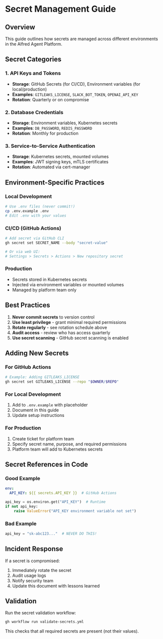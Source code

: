 # Secret Management Guide

## Overview

This guide outlines how secrets are managed across different environments in the Alfred Agent Platform.

## Secret Categories

### 1. API Keys and Tokens
- **Storage**: GitHub Secrets (for CI/CD), Environment variables (for local/production)
- **Examples**: `GITLEAKS_LICENSE`, `SLACK_BOT_TOKEN`, `OPENAI_API_KEY`
- **Rotation**: Quarterly or on compromise

### 2. Database Credentials
- **Storage**: Environment variables, Kubernetes secrets
- **Examples**: `DB_PASSWORD`, `REDIS_PASSWORD`
- **Rotation**: Monthly for production

### 3. Service-to-Service Authentication
- **Storage**: Kubernetes secrets, mounted volumes
- **Examples**: JWT signing keys, mTLS certificates
- **Rotation**: Automated via cert-manager

## Environment-Specific Practices

### Local Development
```bash
# Use .env files (never commit!)
cp .env.example .env
# Edit .env with your values
```

### CI/CD (GitHub Actions)
```bash
# Add secret via GitHub CLI
gh secret set SECRET_NAME --body "secret-value"

# Or via web UI:
# Settings > Secrets > Actions > New repository secret
```

### Production
- Secrets stored in Kubernetes secrets
- Injected via environment variables or mounted volumes
- Managed by platform team only

## Best Practices

1. **Never commit secrets** to version control
2. **Use least privilege** - grant minimal required permissions
3. **Rotate regularly** - see rotation schedule above
4. **Audit access** - review who has access quarterly
5. **Use secret scanning** - GitHub secret scanning is enabled

## Adding New Secrets

### For GitHub Actions
```bash
# Example: Adding GITLEAKS_LICENSE
gh secret set GITLEAKS_LICENSE --repo "$OWNER/$REPO"
```

### For Local Development
1. Add to `.env.example` with placeholder
2. Document in this guide
3. Update setup instructions

### For Production
1. Create ticket for platform team
2. Specify secret name, purpose, and required permissions
3. Platform team will add to Kubernetes secrets

## Secret References in Code

### Good Example
```yaml
env:
  API_KEY: ${{ secrets.API_KEY }}  # GitHub Actions
```

```python
api_key = os.environ.get("API_KEY")  # Runtime
if not api_key:
    raise ValueError("API_KEY environment variable not set")
```

### Bad Example
```python
api_key = "sk-abc123..."  # NEVER DO THIS!
```

## Incident Response

If a secret is compromised:
1. Immediately rotate the secret
2. Audit usage logs
3. Notify security team
4. Update this document with lessons learned

## Validation

Run the secret validation workflow:
```bash
gh workflow run validate-secrets.yml
```

This checks that all required secrets are present (not their values).
